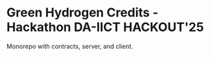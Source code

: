 # Green Hydrogen Credits - Hackathon DA-IICT HACKOUT'25


Monorepo with contracts, server, and client. 
